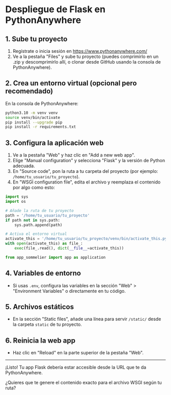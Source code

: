# Despliegue de Flask en PythonAnywhere

## 1. Sube tu proyecto

1. Regístrate o inicia sesión en https://www.pythonanywhere.com/
2. Ve a la pestaña "Files" y sube tu proyecto (puedes comprimirlo en un .zip y descomprimirlo allí, o clonar desde GitHub usando la consola de PythonAnywhere).

## 2. Crea un entorno virtual (opcional pero recomendado)

En la consola de PythonAnywhere:

```bash
python3.10 -m venv venv
source venv/bin/activate
pip install --upgrade pip
pip install -r requirements.txt
```

## 3. Configura la aplicación web

1. Ve a la pestaña "Web" y haz clic en "Add a new web app".
2. Elige "Manual configuration" y selecciona "Flask" y la versión de Python adecuada.
3. En "Source code", pon la ruta a tu carpeta del proyecto (por ejemplo: `/home/tu_usuario/tu_proyecto`).
4. En "WSGI configuration file", edita el archivo y reemplaza el contenido por algo como esto:

```python
import sys
import os

# Añade la ruta de tu proyecto
path = '/home/tu_usuario/tu_proyecto'
if path not in sys.path:
    sys.path.append(path)

# Activa el entorno virtual
activate_this = '/home/tu_usuario/tu_proyecto/venv/bin/activate_this.py'
with open(activate_this) as file_:
    exec(file_.read(), dict(__file__=activate_this))

from app_sommelier import app as application
```

## 4. Variables de entorno

- Si usas `.env`, configura las variables en la sección "Web" > "Environment Variables" o directamente en tu código.

## 5. Archivos estáticos

- En la sección "Static files", añade una línea para servir `/static/` desde la carpeta `static` de tu proyecto.

## 6. Reinicia la web app

- Haz clic en "Reload" en la parte superior de la pestaña "Web".

---

¡Listo! Tu app Flask debería estar accesible desde la URL que te da PythonAnywhere.

¿Quieres que te genere el contenido exacto para el archivo WSGI según tu ruta?
